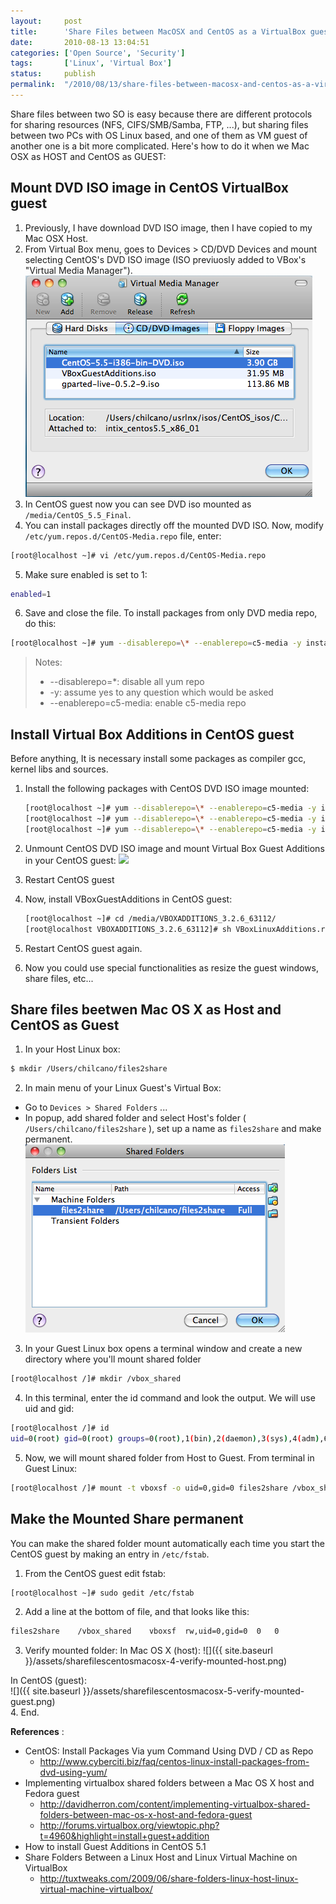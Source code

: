 ```yaml
---
layout:     post
title:      'Share Files between MacOSX and CentOS as a VirtualBox guest'
date:       2010-08-13 13:04:51
categories: ['Open Source', 'Security']
tags:       ['Linux', 'Virtual Box']
status:     publish 
permalink:  "/2010/08/13/share-files-between-macosx-and-centos-as-a-virtualbox-guest/"
---
```

Share files between two SO is easy because there are different protocols for sharing resources (NFS, CIFS/SMB/Samba, FTP, ...), but sharing files between two PCs with OS Linux based, and one of them as VM guest of another one is a bit more complicated. Here's how to do it when we Mac OSX as HOST and CentOS as GUEST:

<!-- more -->

## Mount DVD ISO image in CentOS VirtualBox guest

1. Previously, I have download DVD ISO image, then I have copied to my Mac OSX Host.
2. From Virtual Box menu, goes to Devices > CD/DVD Devices and mount selecting CentOS's DVD ISO image (ISO previuosly added to VBox's "Virtual Media Manager").
  ![](/assets/sharefilescentosmacosx-1-mount-dvdiso.png)
3. In CentOS guest now you can see DVD iso mounted as `/media/CentOS_5.5_Final`.
4. You can install packages directly off the mounted DVD ISO. Now, modify `/etc/yum.repos.d/CentOS-Media.repo` file, enter:
  ```sh
  [root@localhost ~]# vi /etc/yum.repos.d/CentOS-Media.repo
  ```
5. Make sure enabled is set to 1:
  ```sh
  enabled=1
  ```
6. Save and close the file. To install packages from only DVD media repo, do this:
  ```sh
  [root@localhost ~]# yum --disablerepo=\* --enablerepo=c5-media -y install <package-name>
  ```
  > Notes:  
  > * --disablerepo=*: disable all yum repo  
  > * -y: assume yes to any question which would be asked  
  > * --enablerepo=c5-media: enable c5-media repo  

## Install Virtual Box Additions in CentOS guest

Before anything, It is necessary install some packages as compiler gcc, kernel libs and sources.

1. Install the following packages with CentOS DVD ISO image mounted:
    ```sh
    [root@localhost ~]# yum --disablerepo=\* --enablerepo=c5-media -y install gcc  
    [root@localhost ~]# yum --disablerepo=\* --enablerepo=c5-media -y install kernel sources  
    [root@localhost ~]# yum --disablerepo=\* --enablerepo=c5-media -y install kernel-devel
    ```
2. Unmount CentOS DVD ISO image and mount Virtual Box Guest Additions in your CentOS guest:
    ![](/assets/sharefilescentosmacosx-2-mount-vboxadds.png)

3. Restart CentOS guest
4. Now, install VBoxGuestAdditions in CentOS guest:
    ```sh
    [root@localhost ~]# cd /media/VBOXADDITIONS_3.2.6_63112/  
    [root@localhost VBOXADDITIONS_3.2.6_63112]# sh VBoxLinuxAdditions.run
    ```
5. Restart CentOS guest again.
6. Now you could use special functionalities as resize the guest windows, share files, etc...

## Share files beetwen Mac OS X as Host and CentOS as Guest

1. In your Host Linux box:
  ```sh
  $ mkdir /Users/chilcano/files2share
  ```
2. In main menu of your Linux Guest's Virtual Box:
  * Go to `Devices > Shared Folders` ...
  * In popup, add shared folder and select Host's folder ( `/Users/chilcano/files2share` ), set up a name as `files2share` and make permanent.
  ![](/assets/sharefilescentosmacosx-3-share-host-folder.png)

3. In your Guest Linux box opens a terminal window and create a new directory where you'll mount shared folder
  ```sh
  [root@localhost /]# mkdir /vbox_shared
  ```
4. In this terminal, enter the id command and look the output. We will use uid and gid:
  ```sh
  [root@localhost /]# id
  uid=0(root) gid=0(root) groups=0(root),1(bin),2(daemon),3(sys),4(adm),6(disk),10(wheel) context=root:system_r:unconfined_t:SystemLow-SystemHigh
  ```
5. Now, we will mount shared folder from Host to Guest. From terminal in Guest Linux:
  ```sh
  [root@localhost /]# mount -t vboxsf -o uid=0,gid=0 files2share /vbox_shared
  ```
## Make the Mounted Share permanent

You can make the shared folder mount automatically each time you start the CentOS guest by making an entry in `/etc/fstab`.

1. From the CentOS guest edit fstab:
  ```sh
  [root@localhost ~]# sudo gedit /etc/fstab
  ```
2. Add a line at the bottom of file, and that looks like this:
  ```sh
  files2share    /vbox_shared    vboxsf  rw,uid=0,gid=0  0   0
  ```
3. Verify mounted folder:
  In Mac OS X (host):
  ![]({{ site.baseurl }}/assets/sharefilescentosmacosx-4-verify-mounted-host.png)  
    
  In CentOS (guest):  
  ![]({{ site.baseurl }}/assets/sharefilescentosmacosx-5-verify-mounted-guest.png)  
4. End.

**References** :

* CentOS: Install Packages Via yum Command Using DVD / CD as Repo  
  - http://www.cyberciti.biz/faq/centos-linux-install-packages-from-dvd-using-yum/
* Implementing virtualbox shared folders between a Mac OS X host and Fedora guest  
  - http://davidherron.com/content/implementing-virtualbox-shared-folders-between-mac-os-x-host-and-fedora-guest
  - http://forums.virtualbox.org/viewtopic.php?t=4960&highlight=install+guest+addition  
* How to install Guest Additions in CentOS 5.1
* Share Folders Between a Linux Host and Linux Virtual Machine on VirtualBox  
  - http://tuxtweaks.com/2009/06/share-folders-linux-host-linux-virtual-machine-virtualbox/

